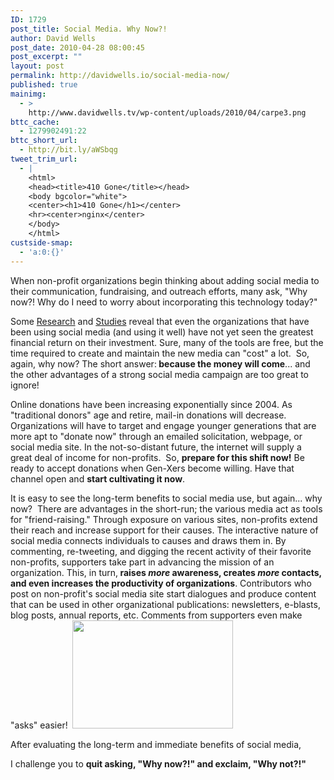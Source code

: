 ```yaml
---
ID: 1729
post_title: Social Media. Why Now?!
author: David Wells
post_date: 2010-04-28 08:00:45
post_excerpt: ""
layout: post
permalink: http://davidwells.io/social-media-now/
published: true
mainimg:
  - >
    http://www.davidwells.tv/wp-content/uploads/2010/04/carpe3.png
bttc_cache:
  - 1279902491:22
bttc_short_url:
  - http://bit.ly/aWSbqg
tweet_trim_url:
  - |
    <html>
    <head><title>410 Gone</title></head>
    <body bgcolor="white">
    <center><h1>410 Gone</h1></center>
    <hr><center>nginx</center>
    </body>
    </html>
custside-smap:
  - 'a:0:{}'
---
```

When non-profit organizations begin thinking about adding social media to their communication, fundraising, and outreach efforts, many ask, "Why now?! Why do I need to worry about incorporating this technology today?"

Some <a href="http://www.truthypr.com/2010/04/measure-social-media-nonprofit-facebook-page-analytics.html">Research</a> and <a href="http://www.blackbaud.com/files/resources/downloads/cam/TargetInternetGivingSummary2008.pdf">Studies</a> reveal that even the organizations that have been using social media (and using it well) have not yet seen the greatest financial return on their investment. Sure, many of the tools are free, but the time required to create and maintain the new media can "cost" a lot.  So, again, why now? The short answer:<strong> because the money will come</strong>... and the other advantages of a strong social media campaign are too great to ignore!

Online donations have been increasing exponentially since 2004. As "traditional donors" age and retire, mail-in donations will decrease. Organizations will have to target and engage younger generations that are more apt to "donate now" through an emailed solicitation, webpage, or social media site. In the not-so-distant future, the internet will supply a great deal of income for non-profits.  So, <strong>prepare for this shift now!</strong> Be ready to accept donations when Gen-Xers become willing. Have that channel open and <strong>start cultivating it now</strong>.

It is easy to see the long-term benefits to social media use, but again... why now?  There are advantages in the short-run; the various media act as tools for "friend-raising." Through exposure on various sites, non-profits extend their reach and increase support for their causes. The interactive nature of social media connects individuals to causes and draws them in. By commenting, re-tweeting, and digging the recent activity of their favorite non-profits, supporters take part in advancing the mission of an organization. This, in turn,<strong> raises </strong><em><strong>more</strong></em><strong> awareness, creates </strong><em><strong>more</strong></em><strong> contacts, and even increases the productivity of organizations</strong>. Contributors who post on non-profit's social media site start dialogues and produce content that can be used in other organizational publications: newsletters, e-blasts, blog posts, annual reports, etc. Comments from supporters even make "asks" easier!
<a href="http://www.davidwells.tv/wp-content/uploads/2010/04/first-time1.png"><img class="size-full wp-image-1761 alignright" style="margin-left: 3px; margin-right: 3px;" title="first-time" src="http://www.davidwells.tv/wp-content/uploads/2010/04/first-time1.png" alt="" width="257" height="173" /></a>

After evaluating the long-term and immediate benefits of social media,

I challenge you to <strong>quit asking, "Why now?!" and exclaim, "Why not?!"</strong>

<strong>
</strong>